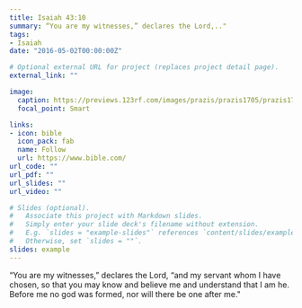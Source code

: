 ```yaml
---
title: Isaiah 43:10
summary: “You are my witnesses,” declares the Lord,.."
tags:
- Isaiah
date: "2016-05-02T00:00:00Z"

# Optional external URL for project (replaces project detail page).
external_link: ""

image:
  caption: https://previews.123rf.com/images/prazis/prazis1705/prazis170500059/79081271-beautiful-evening-sunset-with-clouds-and-sun-rays.jpg
  focal_point: Smart

links:
- icon: bible
  icon_pack: fab
  name: Follow
  url: https://www.bible.com/
url_code: ""
url_pdf: ""
url_slides: ""
url_video: ""

# Slides (optional).
#   Associate this project with Markdown slides.
#   Simply enter your slide deck's filename without extension.
#   E.g. `slides = "example-slides"` references `content/slides/example-slides.md`.
#   Otherwise, set `slides = ""`.
slides: example
---
```


“You are my witnesses,” declares the Lord, “and my servant whom I have chosen,
so that you may know and believe me and understand that I am he.
Before me no god was formed, nor will there be one after me."
